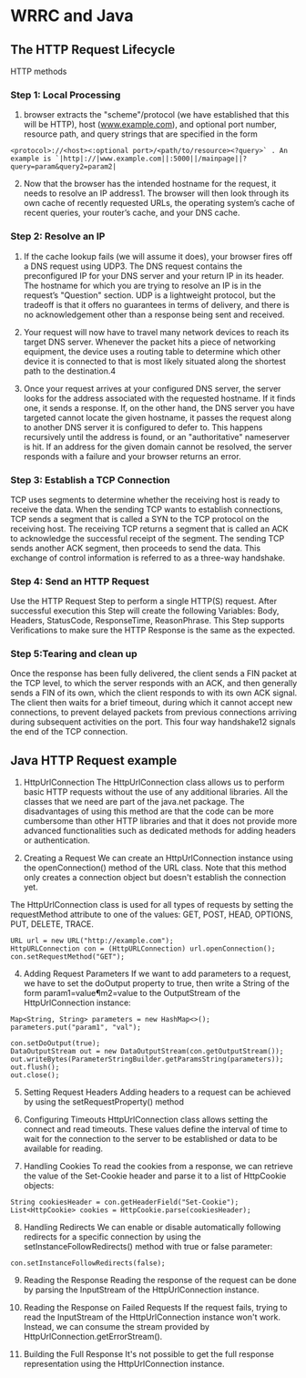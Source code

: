 # WRRC and Java

## The HTTP Request Lifecycle

 HTTP methods

### Step 1: Local Processing

1. browser extracts the "scheme"/protocol (we have established
that this will be HTTP), host (www.example.com),
and optional port number, resource path, and query strings that are specified in the form

```
<protocol>://<host><:optional port>/<path/to/resource><?query>` . An example is `|http|://|www.example.com||:5000||/mainpage||?query=param&query2=param2|
```

2. Now that the browser has the intended hostname for the request, it needs to resolve an IP address1. The browser will then look through its own cache of recently requested URLs, the operating system’s cache of recent queries, your router’s cache, and your DNS cache.

### Step 2: Resolve an IP

1. If the cache lookup fails (we will assume it does), your browser fires off a DNS request using UDP3. The DNS request contains the preconfigured IP for your DNS server and your return IP in its header. The hostname for which you are trying to resolve an IP is in the request’s "Question" section. UDP is a lightweight protocol, but the tradeoff is that it offers no guarantees in terms of delivery, and there is no acknowledgement other than a response being sent and received.

2. Your request will now have to travel many network devices to reach its target DNS server. Whenever the packet hits a piece of networking equipment, the device uses a routing table to determine which other device it is connected to that is most likely situated along the shortest path to the destination.4

3. Once your request arrives at your configured DNS server, the server looks for the address associated with the requested hostname. If it finds one, it sends a response. If, on the other hand, the DNS server you have targeted cannot locate the given hostname, it passes the request along to another DNS server it is configured to defer to. This happens recursively until the address is found, or an "authoritative" nameserver is hit. If an address for the given domain cannot be resolved, the server responds with a failure and your browser returns an error.

### Step 3: Establish a TCP Connection

TCP uses segments to determine whether the receiving host is ready to receive the data. When the sending TCP wants to establish connections, TCP sends a segment that is called a SYN to the TCP protocol on the receiving host. The receiving TCP returns a segment that is called an ACK to acknowledge the successful receipt of the segment. The sending TCP sends another ACK segment, then proceeds to send the data. This exchange of control information is referred to as a three-way handshake.

### Step 4: Send an HTTP Request

Use the HTTP Request Step to perform a single HTTP(S) request. After successful execution this Step will create the following Variables: Body, Headers, StatusCode, ResponseTime, ReasonPhrase. This Step supports Verifications to make sure the HTTP Response is the same as the expected.

### Step 5:Tearing and clean up

Once the response has been fully delivered, the client sends a FIN packet at the TCP level, to which the server responds with an ACK, and then generally sends a FIN of its own, which the client responds to with its own ACK signal. The client then waits for a brief timeout, during which it cannot accept new connections, to prevent delayed packets from previous connections arriving during subsequent activities on the port. This four way handshake12 signals the end of the TCP connection.

## Java HTTP Request example

1. HttpUrlConnection
The HttpUrlConnection class allows us to perform basic HTTP requests without the use of any additional libraries. All the classes that we need are part of the java.net package. The disadvantages of using this method are that the code can be more cumbersome than other HTTP libraries and that it does not provide more advanced functionalities such as dedicated methods for adding headers or authentication.

2. Creating a Request
We can create an HttpUrlConnection instance using the openConnection() method of the URL class. Note that this method only creates a connection object but doesn't establish the connection yet.

The HttpUrlConnection class is used for all types of requests by setting the requestMethod attribute to one of the values: GET, POST, HEAD, OPTIONS, PUT, DELETE, TRACE.

```
URL url = new URL("http://example.com");
HttpURLConnection con = (HttpURLConnection) url.openConnection();
con.setRequestMethod("GET");
```

4. Adding Request Parameters
If we want to add parameters to a request, we have to set the doOutput property to true, then write a String of the form param1=value¶m2=value to the OutputStream of the HttpUrlConnection instance:

```
Map<String, String> parameters = new HashMap<>();
parameters.put("param1", "val");

con.setDoOutput(true);
DataOutputStream out = new DataOutputStream(con.getOutputStream());
out.writeBytes(ParameterStringBuilder.getParamsString(parameters));
out.flush();
out.close();
```

5. Setting Request Headers
Adding headers to a request can be achieved by using the setRequestProperty() method

6. Configuring Timeouts
HttpUrlConnection class allows setting the connect and read timeouts. These values define the interval of time to wait for the connection to the server to be established or data to be available for reading.

7. Handling Cookies
To read the cookies from a response, we can retrieve the value of the Set-Cookie header and parse it to a list of HttpCookie objects:

```
String cookiesHeader = con.getHeaderField("Set-Cookie");
List<HttpCookie> cookies = HttpCookie.parse(cookiesHeader);
```

8. Handling Redirects
We can enable or disable automatically following redirects for a specific connection by using the setInstanceFollowRedirects() method with true or false parameter:

```
con.setInstanceFollowRedirects(false);
```

9. Reading the Response
Reading the response of the request can be done by parsing the InputStream of the HttpUrlConnection instance.

10. Reading the Response on Failed Requests
If the request fails, trying to read the InputStream of the HttpUrlConnection instance won't work. Instead, we can consume the stream provided by HttpUrlConnection.getErrorStream().

11. Building the Full Response
It's not possible to get the full response representation using the HttpUrlConnection instance.





